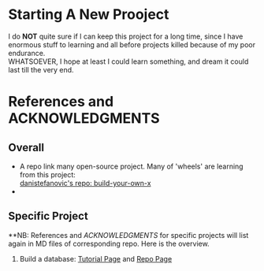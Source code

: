 # Starting A New Prooject  
I do **NOT** quite sure if I can keep this project for a long time, since I have enormous stuff to learning and all before projects killed because of my poor endurance.  
WHATSOEVER, I hope at least I could learn something, and dream it could last till the very end.

# References and  **ACKNOWLEDGMENTS**  
## Overall 
* A repo link many open-source project. Many of 'wheels' are learning from this project: </br>[danistefanovic's repo: build-your-own-x](https://github.com/danistefanovic/build-your-own-x)  
* 


## Specific Project  
**NB: References and *ACKNOWLEDGMENTS* for specific projects will list again in MD files of corresponding repo. Here is the overview.

1. Build a database: [Tutorial Page](https://cstack.github.io/db_tutorial/) and [Repo Page](https://github.com/cstack/db_tutorial)